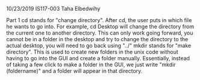10/23/2019
IS117-003
Taha Elbedwihy 

Part 1 
cd stands for "change directory". After cd, the user puts in which file he wants to go into. For example, cd Desktop will change the directory from the current one to another directory. This can only work going forward, you cannot be in a folder in the desktop and try to change the directory to the actual desktop, you will need to go back using "../"
mkdir stands for "make directory". This is used to create new folders in the unix code without having to go into the GUI and create a folder manually. Essentially, instead of taking a few click to make a folder in the GUI, we just write "mkdir (foldername)" and a folder will appear in that directory.
